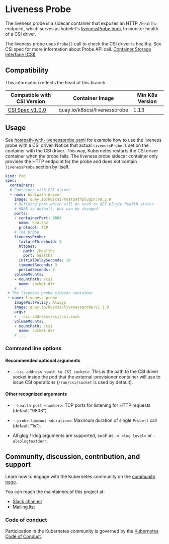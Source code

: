 # Liveness Probe

The liveness probe is a sidecar container that exposes an HTTP `/healthz`
endpoint, which serves as kubelet's [livenessProbe hook](https://kubernetes.io/docs/concepts/workloads/pods/pod-lifecycle/#container-probes)
to monitor health of a CSI driver.

The liveness probe uses `Probe()` call to check the CSI driver is healthy.
See CSI spec for more information about Probe API call.
[Container Storage Interface (CSI)](https://github.com/container-storage-interface/spec/blob/master/spec.md#probe)

## Compatibility
This information reflects the head of this branch.

| Compatible with CSI Version                                                                | Container Image              | Min K8s Version |
| ------------------------------------------------------------------------------------------ | -----------------------------| --------------- |
| [CSI Spec v1.0.0](https://github.com/container-storage-interface/spec/releases/tag/v1.0.0) | quay.io/k8scsi/livenessprobe | 1.13            |


## Usage

See [hostpath-with-livenessprobe.yaml](https://github.com/kubernetes-csi/livenessprobe/blob/master/deployment/kubernetes/livenessprobe-sidecar.yaml)
for example how to use the liveness probe with a CSI driver. Notice that actual
`livenessProbe` is set on the container with the CSI driver. This way, Kubernetes
restarts the CSI driver container when the probe fails. The liveness probe
sidecar container only provides the HTTP endpoint for the probe and does not
contain `livenessProbe` section by itself.

```yaml
kind: Pod
spec:
  containers:
  # Container with CSI driver
  - name: hostpath-driver
    image: quay.io/k8scsi/hostpathplugin:v0.2.0
    # Defining port which will be used to GET plugin health status
    # 9808 is default, but can be changed.
    ports:
    - containerPort: 9808
      name: healthz
      protocol: TCP
    # The probe
    livenessProbe:
      failureThreshold: 5
      httpGet:
        path: /healthz
        port: healthz
      initialDelaySeconds: 10
      timeoutSeconds: 3
      periodSeconds: 2
    volumeMounts:
    - mountPath: /csi
      name: socket-dir
    # ...
 # The liveness probe sidecar container
 - name: liveness-probe
    imagePullPolicy: Always
    image: quay.io/k8scsi/livenessprobe:v1.1.0
    args:
    - --csi-address=/csi/csi.sock
    volumeMounts:
    - mountPath: /csi
      name: socket-dir
    # ...
```

### Command line options

#### Recommended optional arguments

* `--csi-address <path to CSI socket>`: This is the path to the CSI driver socket inside the pod that the external-provisioner container will use to issue CSI operations (`/run/csi/socket` is used by default).

#### Other recognized arguments

* `--health-port <number>`: TCP ports for listening for HTTP requests (default "9808")

* `--probe-timeout <duration>`: Maximum duration of single `Probe()` call (default "1s").

* All glog / klog arguments are supported, such as `-v <log level>` or `-alsologtostderr`.

## Community, discussion, contribution, and support

Learn how to engage with the Kubernetes community on the [community page](http://kubernetes.io/community/).

You can reach the maintainers of this project at:

* [Slack channel](https://kubernetes.slack.com/messages/sig-storage)
* [Mailing list](https://groups.google.com/forum/#!forum/kubernetes-sig-storage)

### Code of conduct

Participation in the Kubernetes community is governed by the [Kubernetes Code of Conduct](code-of-conduct.md).
